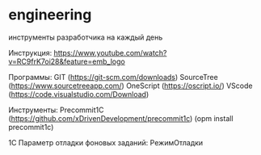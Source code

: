 # engineering
инструменты разработчика на каждый день

Инструкция:
https://www.youtube.com/watch?v=RC9frK7oi28&feature=emb_logo

Программы:
GIT (https://git-scm.com/downloads)
SourceTree (https://www.sourcetreeapp.com/)
OneScript (https://oscript.io/)
VScode (https://code.visualstudio.com/Download)

Инструменты:
Precommit1C 
(https://github.com/xDrivenDevelopment/precommit1c)
(opm install precommit1c)

1С Параметр отладки фоновых заданий: РежимОтладки